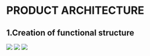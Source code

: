 # PRODUCT ARCHITECTURE
## 1.Creation of functional structure 
![](https://user-images.githubusercontent.com/42509999/49527662-67a08e80-f8d8-11e8-89a6-5b82326dad0a.PNG)
![](![](https://user-images.githubusercontent.com/42509999/49527715-7f781280-f8d8-11e8-8a02-107e0e3d1153.PNG))
![](https://user-images.githubusercontent.com/42509999/49527722-843cc680-f8d8-11e8-9f59-48dc15ffa1f6.PNG)

